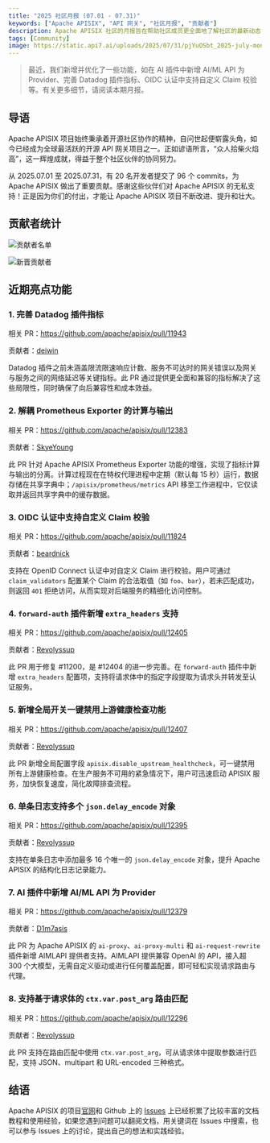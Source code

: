 ```yaml
---
title: "2025 社区月报 (07.01 - 07.31)"
keywords: ["Apache APISIX", "API 网关", "社区月报", "贡献者"]
description: Apache APISIX 社区的月报旨在帮助社区成员更全面地了解社区的最新动态，方便大家参与到 Apache APISIX 社区中来。
tags: [Community]
image: https://static.api7.ai/uploads/2025/07/31/pjYuOSbt_2025-july-monthly-report-cover-cn.webp
---
```


> 最近，我们新增并优化了一些功能，如在 AI 插件中新增 AI/ML API 为 Provider、完善 Datadog 插件指标、OIDC 认证中支持自定义 Claim 校验等。有关更多细节，请阅读本期月报。

<!--truncate-->

## 导语

Apache APISIX 项目始终秉承着开源社区协作的精神，自问世起便崭露头角，如今已经成为全球最活跃的开源 API 网关项目之一。正如谚语所言，“众人拾柴火焰高”，这一辉煌成就，得益于整个社区伙伴的协同努力。

从 2025.07.01 至 2025.07.31，有 20 名开发者提交了 96 个 commits，为 Apache APISIX 做出了重要贡献。感谢这些伙伴们对 Apache APISIX 的无私支持！正是因为你们的付出，才能让 Apache APISIX 项目不断改进、提升和壮大。

## 贡献者统计

![贡献者名单](https://static.api7.ai/uploads/2025/07/31/QnqX7l1o_2025-july-contributor-list.webp)

![新晋贡献者](https://static.api7.ai/uploads/2025/07/31/7dQAgNIT_2025-july-new-contributors.webp)

## 近期亮点功能

### 1. 完善 Datadog 插件指标

相关 PR：https://github.com/apache/apisix/pull/11943

贡献者：[deiwin](https://github.com/deiwin)

Datadog 插件之前未涵盖限流限速响应计数、服务不可达时的网关错误以及网关与服务之间的网络延迟等关键指标。此 PR 通过提供更全面和兼容的指标解决了这些局限性，同时确保了向后兼容性和成本效益。

### 2. 解耦 Prometheus Exporter 的计算与输出

相关 PR：https://github.com/apache/apisix/pull/12383

贡献者：[SkyeYoung](https://github.com/SkyeYoung)

此 PR 针对 Apache APISIX Prometheus Exporter 功能的增强，实现了指标计算与输出的分离。计算过程现在在特权代理进程中定期（默认每 15 秒）运行，数据存储在共享字典中；`/apisix/prometheus/metrics` API 移至工作进程中，它仅读取并返回共享字典中的缓存数据。

### 3. OIDC 认证中支持自定义 Claim 校验

相关 PR：https://github.com/apache/apisix/pull/11824

贡献者：[beardnick](https://github.com/beardnick)

支持在 OpenID Connect 认证中对自定义 Claim 进行校验。用户可通过 `claim_validators` 配置某个 Claim 的合法取值（如 `foo`、`bar`），若未匹配成功，则返回 `401` 拒绝访问，从而实现对后端服务的精细化访问控制。

### 4. `forward-auth` 插件新增 `extra_headers` 支持

相关 PR：https://github.com/apache/apisix/pull/12405

贡献者：[Revolyssup](https://github.com/Revolyssup)

此 PR 用于修复 #11200，是 #12404 的进一步完善。在 `forward-auth` 插件中新增 `extra_headers` 配置项，支持将请求体中的指定字段提取为请求头并转发至认证服务。

### 5. 新增全局开关一键禁用上游健康检查功能

相关 PR：https://github.com/apache/apisix/pull/12407

贡献者：[Revolyssup](https://github.com/Revolyssup)

此 PR 新增全局配置字段 `apisix.disable_upstream_healthcheck`，可一键禁用所有上游健康检查。在生产服务不可用的紧急情况下，用户可迅速启动 APISIX 服务，加快恢复速度，简化故障排查流程。

### 6. 单条日志支持多个 `json.delay_encode` 对象

相关 PR：https://github.com/apache/apisix/pull/12395

贡献者：[Revolyssup](https://github.com/Revolyssup)

支持在单条日志中添加最多 16 个唯一的 `json.delay_encode` 对象，提升 Apache APISIX 的结构化日志记录能力。

### 7. AI 插件中新增 AI/ML API 为 Provider

相关 PR：https://github.com/apache/apisix/pull/12379

贡献者：[D1m7asis](https://github.com/D1m7asis)

此 PR 为 Apache APISIX 的 `ai-proxy`、`ai-proxy-multi` 和 `ai-request-rewrite` 插件新增 AIMLAPI 提供者支持。AIMLAPI 提供兼容 OpenAI 的 API，接入超 300 个大模型，无需自定义驱动或进行任何覆盖配置，即可轻松实现请求路由与代理。

### 8. 支持基于请求体的 `ctx.var.post_arg` 路由匹配

相关 PR：https://github.com/apache/apisix/pull/12296

贡献者：[Revolyssup](https://github.com/Revolyssup)

此 PR 支持在路由匹配中使用 `ctx.var.post_arg`，可从请求体中提取参数进行匹配，支持 JSON、multipart 和 URL-encoded 三种格式。

## 结语

Apache APISIX 的项目[官网](https://apisix.apache.org/zh/)和 Github 上的 [Issues](https://github.com/apache/apisix/issues) 上已经积累了比较丰富的文档教程和使用经验，如果您遇到问题可以翻阅文档，用关键词在 Issues 中搜索，也可以参与 Issues 上的讨论，提出自己的想法和实践经验。
